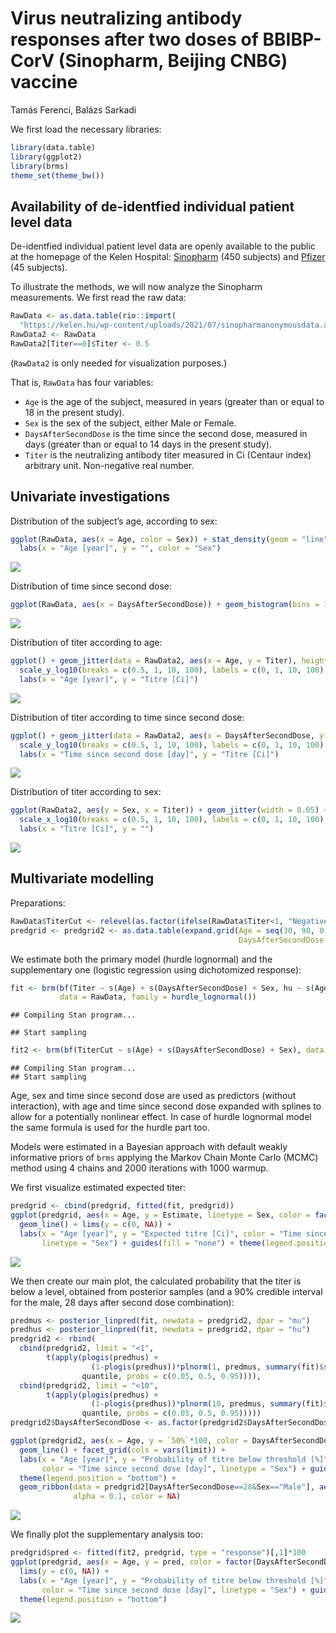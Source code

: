 Virus neutralizing antibody responses after two doses of BBIBP-CorV
(Sinopharm, Beijing CNBG) vaccine
================
Tamás Ferenci, Balázs Sarkadi

We first load the necessary libraries:

``` r
library(data.table)
library(ggplot2)
library(brms)
theme_set(theme_bw())
```

## Availability of de-identfied individual patient level data

De-identfied individual patient level data are openly available to the
public at the homepage of the Kelen Hospital:
[Sinopharm](https://kelen.hu/wp-content/uploads/2021/07/sinopharmanonymousdata.xlsx)
(450 subjects) and
[Pfizer](https://kelen.hu/wp-content/uploads/2021/07/pfizeranonymousdata.xlsx)
(45 subjects).

To illustrate the methods, we will now analyze the Sinopharm
measurements. We first read the raw data:

``` r
RawData <- as.data.table(rio::import(
  "https://kelen.hu/wp-content/uploads/2021/07/sinopharmanonymousdata.xlsx"))
RawData2 <- RawData
RawData2[Titer==0]$Titer <- 0.5
```

(`RawData2` is only needed for visualization purposes.)

That is, `RawData` has four variables:

-   `Age` is the age of the subject, measured in years (greater than or
    equal to 18 in the present study).
-   `Sex` is the sex of the subject, either Male or Female.
-   `DaysAfterSecondDose` is the time since the second dose, measured in
    days (greater than or equal to 14 days in the present study).
-   `Titer` is the neutralizing antibody titer measured in Ci (Centaur
    index) arbitrary unit. Non-negative real number.

## Univariate investigations

Distribution of the subject’s age, according to sex:

``` r
ggplot(RawData, aes(x = Age, color = Sex)) + stat_density(geom = "line") +
  labs(x = "Age [year]", y = "", color = "Sex")
```

![](README_files/figure-gfm/unnamed-chunk-3-1.png)<!-- -->

Distribution of time since second dose:

``` r
ggplot(RawData, aes(x = DaysAfterSecondDose)) + geom_histogram(bins = 13)
```

![](README_files/figure-gfm/unnamed-chunk-4-1.png)<!-- -->

Distribution of titer according to age:

``` r
ggplot() + geom_jitter(data = RawData2, aes(x = Age, y = Titer), height = 0.05) +
  scale_y_log10(breaks = c(0.5, 1, 10, 100), labels = c(0, 1, 10, 100), limits = c(0.4, NA)) +
  labs(x = "Age [year]", y = "Titre [Ci]")
```

![](README_files/figure-gfm/unnamed-chunk-5-1.png)<!-- -->

Distribution of titer according to time since second dose:

``` r
ggplot() + geom_jitter(data = RawData2, aes(x = DaysAfterSecondDose, y = Titer), height = 0.05) +
  scale_y_log10(breaks = c(0.5, 1, 10, 100), labels = c(0, 1, 10, 100), limits = c(0.4, NA)) +
  labs(x = "Time since second dose [day]", y = "Titre [Ci]")
```

![](README_files/figure-gfm/unnamed-chunk-6-1.png)<!-- -->

Distribution of titer according to sex:

``` r
ggplot(RawData2, aes(y = Sex, x = Titer)) + geom_jitter(width = 0.05) +
  scale_x_log10(breaks = c(0.5, 1, 10, 100), labels = c(0, 1, 10, 100), limits = c(0.4, NA)) +
  labs(x = "Titre [Ci]", y = "")
```

![](README_files/figure-gfm/unnamed-chunk-7-1.png)<!-- -->

## Multivariate modelling

Preparations:

``` r
RawData$TiterCut <- relevel(as.factor(ifelse(RawData$Titer<1, "Negative", "Positive")), ref = "Positive")
predgrid <- predgrid2 <- as.data.table(expand.grid(Age = seq(30, 90, 0.1), Sex = c("Male", "Female"),
                                                   DaysAfterSecondDose = c(14, 21, 28)))
```

We estimate both the primary model (hurdle lognormal) and the
supplementary one (logistic regression using dichotomized response):

``` r
fit <- brm(bf(Titer ~ s(Age) + s(DaysAfterSecondDose) + Sex, hu ~ s(Age)+ s(DaysAfterSecondDose) + Sex),
           data = RawData, family = hurdle_lognormal())
```

    ## Compiling Stan program...

    ## Start sampling

``` r
fit2 <- brm(bf(TiterCut ~ s(Age) + s(DaysAfterSecondDose) + Sex), data = RawData, family = bernoulli())
```

    ## Compiling Stan program...
    ## Start sampling

Age, sex and time since second dose are used as predictors (without
interaction), with age and time since second dose expanded with splines
to allow for a potentially nonlinear effect. In case of hurdle lognormal
model the same formula is used for the hurdle part too.

Models were estimated in a Bayesian approach with default weakly
informative priors of `brms` applying the Markov Chain Monte Carlo
(MCMC) method using 4 chains and 2000 iterations with 1000 warmup.

We first visualize estimated expected titer:

``` r
predgrid <- cbind(predgrid, fitted(fit, predgrid))
ggplot(predgrid, aes(x = Age, y = Estimate, linetype = Sex, color = factor(DaysAfterSecondDose))) +
  geom_line() + lims(y = c(0, NA)) +
  labs(x = "Age [year]", y = "Expected titre [Ci]", color = "Time since second dose [day]",
       linetype = "Sex") + guides(fill = "none") + theme(legend.position = "bottom")
```

![](README_files/figure-gfm/unnamed-chunk-10-1.png)<!-- -->

We then create our main plot, the calculated probability that the titer
is below a level, obtained from posterior samples (and a 90% credible
interval for the male, 28 days after second dose combination):

``` r
predmus <- posterior_linpred(fit, newdata = predgrid2, dpar = "mu")
predhus <- posterior_linpred(fit, newdata = predgrid2, dpar = "hu")
predgrid2 <- rbind(
  cbind(predgrid2, limit = "<1",
        t(apply(plogis(predhus) +
                  (1-plogis(predhus))*plnorm(1, predmus, summary(fit)$spec_pars["sigma", "Estimate"]), 2,
                quantile, probs = c(0.05, 0.5, 0.95)))),
  cbind(predgrid2, limit = "<10",
        t(apply(plogis(predhus) +
                  (1-plogis(predhus))*plnorm(10, predmus, summary(fit)$spec_pars["sigma", "Estimate"]), 2,
                quantile, probs = c(0.05, 0.5, 0.95)))))
predgrid2$DaysAfterSecondDose <- as.factor(predgrid2$DaysAfterSecondDose)

ggplot(predgrid2, aes(x = Age, y = `50%`*100, color = DaysAfterSecondDose, linetype = Sex)) +
  geom_line() + facet_grid(cols = vars(limit)) +
  labs(x = "Age [year]", y = "Probability of titre below threshold [%]",
       color = "Time since second dose [day]", linetype = "Sex") + guides(fill = "none") +
  theme(legend.position = "bottom") +
  geom_ribbon(data = predgrid2[DaysAfterSecondDose==28&Sex=="Male"], aes(ymin = `5%`*100, ymax = `95%`*100),
              alpha = 0.1, color = NA)
```

![](README_files/figure-gfm/unnamed-chunk-11-1.png)<!-- -->

We finally plot the supplementary analysis too:

``` r
predgrid$pred <- fitted(fit2, predgrid, type = "response")[,1]*100
ggplot(predgrid, aes(x = Age, y = pred, color = factor(DaysAfterSecondDose), linetype = Sex)) + geom_line() +
  lims(y = c(0, NA)) +
  labs(x = "Age [year]", y = "Probability of titre below threshold [%]",
       color = "Time since second dose [day]", linetype = "Sex") + guides(fill = "none") +
  theme(legend.position = "bottom")
```

![](README_files/figure-gfm/unnamed-chunk-12-1.png)<!-- -->
